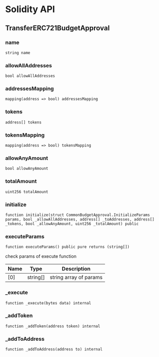 # Solidity API

## TransferERC721BudgetApproval

### name

```solidity
string name
```

### allowAllAddresses

```solidity
bool allowAllAddresses
```

### addressesMapping

```solidity
mapping(address => bool) addressesMapping
```

### tokens

```solidity
address[] tokens
```

### tokensMapping

```solidity
mapping(address => bool) tokensMapping
```

### allowAnyAmount

```solidity
bool allowAnyAmount
```

### totalAmount

```solidity
uint256 totalAmount
```

### initialize

```solidity
function initialize(struct CommonBudgetApproval.InitializeParams params, bool _allowAllAddresses, address[] _toAddresses, address[] _tokens, bool _allowAnyAmount, uint256 _totalAmount) public
```

### executeParams

```solidity
function executeParams() public pure returns (string[])
```

check params of execute function

| Name | Type | Description |
| ---- | ---- | ----------- |
| [0] | string[] | string array of params |

### _execute

```solidity
function _execute(bytes data) internal
```

### _addToken

```solidity
function _addToken(address token) internal
```

### _addToAddress

```solidity
function _addToAddress(address to) internal
```


